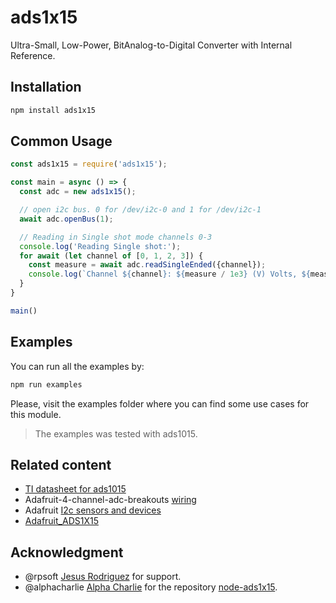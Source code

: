 # ads1x15
Ultra-Small, Low-Power, BitAnalog-to-Digital Converter with Internal Reference.

## Installation

```sh
npm install ads1x15
```

## Common Usage


```js
const ads1x15 = require('ads1x15');

const main = async () => {
  const adc = new ads1x15();

  // open i2c bus. 0 for /dev/i2c-0 and 1 for /dev/i2c-1
  await adc.openBus(1);

  // Reading in Single shot mode channels 0-3
  console.log('Reading Single shot:');
  for await (let channel of [0, 1, 2, 3]) {
    const measure = await adc.readSingleEnded({channel});
    console.log(`Channel ${channel}: ${measure / 1e3} (V) Volts, ${measure} (mV) mili Volts`);
  }
}

main()
```

## Examples

You can run all the examples by:

```sh
npm run examples
```

Please, visit the examples folder where you can find some use cases for this module.
> The examples was tested with ads1015.

## Related content

- [TI datasheet for ads1015](https://www.ti.com/lit/ds/symlink/ads1015.pdf)
- Adafruit-4-channel-adc-breakouts [wiring](https://learn.adafruit.com/adafruit-4-channel-adc-breakouts/python-circuitpython)
- Adafruit [I2c sensors and devices](https://learn.adafruit.com/circuitpython-on-raspberrypi-linux/i2c-sensors-and-devices)
- [Adafruit_ADS1X15](https://github.com/adafruit/Adafruit_ADS1X15)

## Acknowledgment

- @rpsoft [Jesus Rodriguez](https://github.com/rpsoft) for support.
- @alphacharlie [Alpha Charlie](https://github.com/alphacharlie) for the repository [node-ads1x15](https://github.com/alphacharlie/node-ads1x15).
